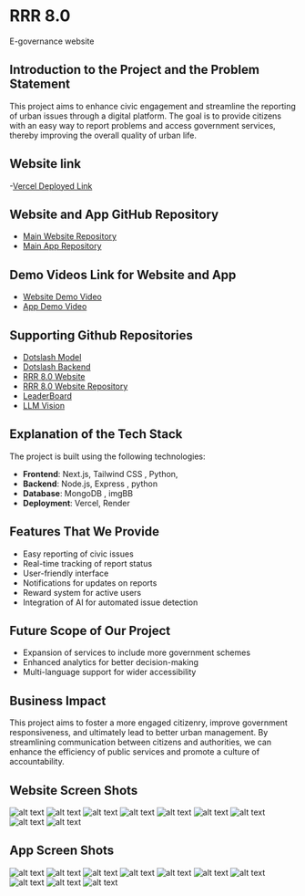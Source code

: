 # RRR 8.0
E-governance website

## Introduction to the Project and the Problem Statement
This project aims to enhance civic engagement and streamline the reporting of urban issues through a digital platform. The goal is to provide citizens with an easy way to report problems and access government services, thereby improving the overall quality of urban life.

## Website link 
-[Vercel Deployed Link](https://rrr-8-0-website.vercel.app/)

## Website and App GitHub Repository
- [Main Website Repository](https://github.com/Rushi-Sh/Dotslash_Model.git)
- [Main App Repository](https://github.com/Rushi-Sh/Dotslash_backend.git)

## Demo Videos Link for Website and App
- [Website Demo Video](https://rrr-8-0-website.vercel.app/)
- [App Demo Video](https://www.youtube.com/watch?v=GWskDUUN1qI&feature=youtu.be)

## Supporting Github Repositories 
- [Dotslash Model](https://github.com/Rushi-Sh/Dotslash_Model.git)
- [Dotslash Backend](https://github.com/Rushi-Sh/Dotslash_backend.git)
- [RRR 8.0 Website](https://rrr-8-0-website.vercel.app/)
- [RRR 8.0 Website Repository](https://github.com/rajatjoe/RRR-8.0-website-)
- [LeaderBoard](https://github.com/Rishika0812/LeaderBoard)
- [LLM Vision](https://github.com/Rushi-Sh/LLM_Vision.git)

## Explanation of the Tech Stack
The project is built using the following technologies:
- **Frontend**: Next.js, Tailwind CSS , Python, 
- **Backend**: Node.js, Express , python  
- **Database**: MongoDB , imgBB
- **Deployment**: Vercel, Render 

## Features That We Provide
- Easy reporting of civic issues
- Real-time tracking of report status
- User-friendly interface
- Notifications for updates on reports
- Reward system for active users
- Integration of AI for automated issue detection 

## Future Scope of Our Project

- Expansion of services to include more government schemes
- Enhanced analytics for better decision-making
- Multi-language support for wider accessibility

## Business Impact
This project aims to foster a more engaged citizenry, improve government responsiveness, and ultimately lead to better urban management. By streamlining communication between citizens and authorities, we can enhance the efficiency of public services and promote a culture of accountability.

## Website Screen Shots 

![alt text](public/readme/image.png)
![alt text](public/readme/image-1.png)
![alt text](public/readme/image-2.png)
![alt text](public/readme/image-3.png)
![alt text](public/readme/image-4.png)
![alt text](public/readme/image-5.png)
![alt text](public/readme/image-6.png)
![alt text](public/readme/image-7.png)
![alt text](public/readme/image-8.png)

## App Screen Shots
![alt text](public/readme/home.png)
![alt text](public/readme/camera.png)
![alt text](public/readme/complainType.png)
![alt text](public/readme/description.png)
![alt text](public/readme/location.png)
![alt text](public/readme/submit.png)
![alt text](public/readme/leaderboard.png)
![alt text](public/readme/Navbar.png)
![alt text](public/readme/city_insights.png)
![alt text](public/readme/weatherinfo.png)